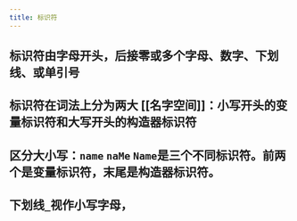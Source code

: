```yaml
---
title: 标识符
---
```


## 标识符由字母开头，后接零或多个字母、数字、下划线、或单引号

## 标识符在词法上分为两大 [[名字空间]]：小写开头的变量标识符和大写开头的构造器标识符
## 区分大小写：`name` `naMe` `Name`是三个不同标识符。前两个是变量标识符，末尾是构造器标识符。
## 下划线`_`视作小写字母，
##
